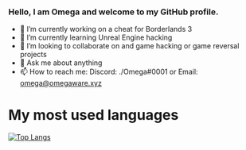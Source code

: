 ### Hello, I am Omega and welcome to my GitHub profile.

- 🔭 I’m currently working on a cheat for Borderlands 3
- 🌱 I’m currently learning Unreal Engine hacking
- 👯 I’m looking to collaborate on and game hacking or game reversal projects
- 💬 Ask me about anything
- 📫 How to reach me: Discord: ./Omega#0001 or Email: omega@omegaware.xyz

# My most used languages
[![Top Langs](https://github-readme-stats-git-masterrstaa-rickstaa.vercel.app/api/top-langs/?username=Omega172&theme=dracula)](https://github.com/anuraghazra/github-readme-stats)
